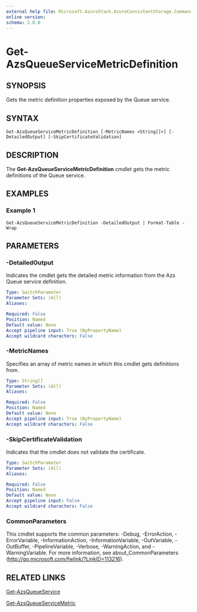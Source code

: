 ```yaml
---
external help file: Microsoft.AzureStack.AzureConsistentStorage.Commands.dll-Help.xml
online version: 
schema: 2.0.0
---
```


# Get-AzsQueueServiceMetricDefinition

## SYNOPSIS
Gets the metric definition properties exposed by the Queue service.

## SYNTAX

```
Get-AzsQueueServiceMetricDefinition [-MetricNames <String[]>] [-DetailedOutput] [-SkipCertificateValidation]
```

## DESCRIPTION
The **Get-AzsQueueServiceMetricDefinition** cmdlet gets the metric definitions of the Queue service.

## EXAMPLES
### Example 1

```
Get-AzsQueueServiceMetricDefinition -DetailedOutput | Format-Table -Wrap 
```

## PARAMETERS

### -DetailedOutput
Indicates the cmdlet gets the detailed metric information from the Azs Queue service definition.

```yaml
Type: SwitchParameter
Parameter Sets: (All)
Aliases: 

Required: False
Position: Named
Default value: None
Accept pipeline input: True (ByPropertyName)
Accept wildcard characters: False
```

### -MetricNames
Specifies an array of metric names in which this cmdlet gets definitions from.

```yaml
Type: String[]
Parameter Sets: (All)
Aliases: 

Required: False
Position: Named
Default value: None
Accept pipeline input: True (ByPropertyName)
Accept wildcard characters: False
```

### -SkipCertificateValidation
Indicates that the cmdlet does not validate the certificate.

```yaml
Type: SwitchParameter
Parameter Sets: (All)
Aliases: 

Required: False
Position: Named
Default value: None
Accept pipeline input: False
Accept wildcard characters: False
```

### CommonParameters
This cmdlet supports the common parameters: -Debug, -ErrorAction, -ErrorVariable, -InformationAction, -InformationVariable, -OutVariable, -OutBuffer, -PipelineVariable, -Verbose, -WarningAction, and -WarningVariable. For more information, see about_CommonParameters (http://go.microsoft.com/fwlink/?LinkID=113216).

## RELATED LINKS

[Get-AzsQueueService](./Get-AzsBlobService.md)

[Get-AzsQueueServiceMetric](./Get-AzsBlobServiceMetric.md)


